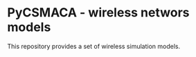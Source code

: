 PyCSMACA - wireless networs models
==================================

This repository provides a set of wireless simulation models.
